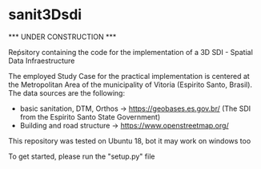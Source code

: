 # sanit3Dsdi
*** UNDER CONSTRUCTION ***

Reṕsitory containing the code for the implementation of a 3D SDI - Spatial Data Infraestructure

The employed Study Case for the practical implementation is centered at the Metropolitan Area of the municipality of Vitoria (Espirito Santo, Brasil).
The data sources are the following:
- basic sanitation, DTM, Orthos -> https://geobases.es.gov.br/ (The SDI from the Espirito Santo State Government)
- Building and road structure   -> https://www.openstreetmap.org/


This repository was tested on Ubuntu 18, bot it may work on windows too

To get started, please run the "setup.py" file